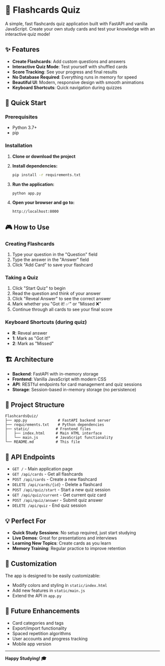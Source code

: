 # 🎯 Flashcards Quiz

A simple, fast flashcards quiz application built with FastAPI and vanilla JavaScript. Create your own study cards and test your knowledge with an interactive quiz mode!

## ✨ Features

- **Create Flashcards**: Add custom questions and answers
- **Interactive Quiz Mode**: Test yourself with shuffled cards
- **Score Tracking**: See your progress and final results
- **No Database Required**: Everything runs in memory for speed
- **Beautiful UI**: Modern, responsive design with smooth animations
- **Keyboard Shortcuts**: Quick navigation during quizzes

## 🚀 Quick Start

### Prerequisites
- Python 3.7+
- pip

### Installation

1. **Clone or download the project**
2. **Install dependencies:**
   ```bash
   pip install -r requirements.txt
   ```

3. **Run the application:**
   ```bash
   python app.py
   ```

4. **Open your browser and go to:**
   ```
   http://localhost:8000
   ```

## 🎮 How to Use

### Creating Flashcards
1. Type your question in the "Question" field
2. Type the answer in the "Answer" field
3. Click "Add Card" to save your flashcard

### Taking a Quiz
1. Click "Start Quiz" to begin
2. Read the question and think of your answer
3. Click "Reveal Answer" to see the correct answer
4. Mark whether you "Got it! ✅" or "Missed ❌"
5. Continue through all cards to see your final score

### Keyboard Shortcuts (during quiz)
- **R**: Reveal answer
- **1**: Mark as "Got it!"
- **2**: Mark as "Missed"

## 🏗️ Architecture

- **Backend**: FastAPI with in-memory storage
- **Frontend**: Vanilla JavaScript with modern CSS
- **API**: RESTful endpoints for card management and quiz sessions
- **Storage**: Session-based in-memory storage (no persistence)

## 📁 Project Structure

```
FlashcardsQuiz/
├── app.py              # FastAPI backend server
├── requirements.txt    # Python dependencies
├── static/            # Frontend files
│   ├── index.html     # Main HTML interface
│   └── main.js        # JavaScript functionality
└── README.md          # This file
```

## 🔧 API Endpoints

- `GET /` - Main application page
- `GET /api/cards` - Get all flashcards
- `POST /api/cards` - Create a new flashcard
- `DELETE /api/cards/{id}` - Delete a flashcard
- `POST /api/quiz/start` - Start a new quiz session
- `GET /api/quiz/current` - Get current quiz card
- `POST /api/quiz/answer` - Submit quiz answer
- `DELETE /api/quiz` - End quiz session

## 💡 Perfect For

- **Quick Study Sessions**: No setup required, just start studying
- **Live Demos**: Great for presentations and interviews
- **Learning New Topics**: Create cards as you learn
- **Memory Training**: Regular practice to improve retention

## 🎨 Customization

The app is designed to be easily customizable:
- Modify colors and styling in `static/index.html`
- Add new features in `static/main.js`
- Extend the API in `app.py`

## 🚀 Future Enhancements

- Card categories and tags
- Export/import functionality
- Spaced repetition algorithms
- User accounts and progress tracking
- Mobile app version

---

**Happy Studying! 🎓**
